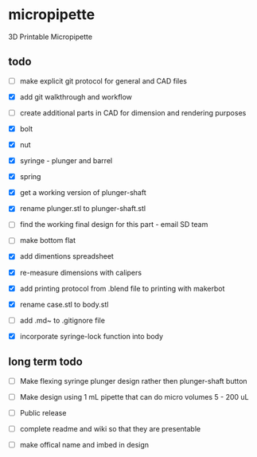 micropipette
============

3D Printable Micropipette

todo
----
- [ ] make explicit git protocol for general and CAD files
 - [x] add git walkthrough and workflow

- [ ] create additional parts in CAD for dimension and rendering purposes
 - [x] bolt
 - [x] nut 	 
 - [x] syringe - plunger and barrel
 - [x] spring

- [x] get a working version of plunger-shaft
 - [x] rename plunger.stl to plunger-shaft.stl
 - [ ] find the working final design for this part - email SD team
 - [ ] make bottom flat

- [x] add dimentions spreadsheet
 - [x] re-measure dimensions with calipers

- [x] add printing protocol from .blend file to printing with makerbot

- [x] rename case.stl to body.stl

- [ ] add .md~ to .gitignore file

- [x] incorporate syringe-lock function into body

long term todo
--------------

- [ ] Make flexing syringe plunger design rather then plunger-shaft button

- [ ] Make design using 1 mL pipette that can do micro volumes 5 - 200 uL

- [ ] Public release 
 - [ ] complete readme and wiki so that they are presentable
 - [ ] make offical name and imbed in design 
